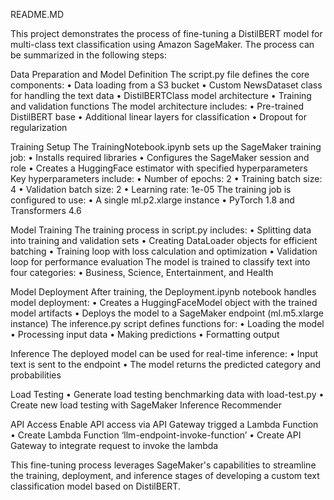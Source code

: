 README.MD

This project demonstrates the process of fine-tuning a DistilBERT model for multi-class text classification using Amazon SageMaker. The process can be summarized in the following steps:

Data Preparation and Model Definition
The script.py file defines the core components:
•	Data loading from a S3 bucket
•	Custom NewsDataset class for handling the text data
•	DistilBERTClass model architecture
•	Training and validation functions
The model architecture includes:
•	Pre-trained DistilBERT base
•	Additional linear layers for classification
•	Dropout for regularization

Training Setup
The TrainingNotebook.ipynb sets up the SageMaker training job:
•	Installs required libraries
•	Configures the SageMaker session and role
•	Creates a HuggingFace estimator with specified hyperparameters
Key hyperparameters include:
•	Number of epochs: 2
•	Training batch size: 4
•	Validation batch size: 2
•	Learning rate: 1e-05
The training job is configured to use:
•	A single ml.p2.xlarge instance
•	PyTorch 1.8 and Transformers 4.6

Model Training
The training process in script.py includes:
•	Splitting data into training and validation sets
•	Creating DataLoader objects for efficient batching
•	Training loop with loss calculation and optimization
•	Validation loop for performance evaluation
The model is trained to classify text into four categories:
•	Business, Science, Entertainment, and Health

Model Deployment
After training, the Deployment.ipynb notebook handles model deployment:
•	Creates a HuggingFaceModel object with the trained model artifacts
•	Deploys the model to a SageMaker endpoint (ml.m5.xlarge instance)
The inference.py script defines functions for:
•	Loading the model
•	Processing input data
•	Making predictions
•	Formatting output

Inference
The deployed model can be used for real-time inference:
•	Input text is sent to the endpoint
•	The model returns the predicted category and probabilities

Load Testing
•	Generate load testing benchmarking data with load-test.py
•	Create new load testing with SageMaker Inference Recommender

API Access
Enable API access via API Gateway trigged a Lambda Function 
•	Create Lambda Function ‘llm-endpoint-invoke-function’
•	Create API Gateway to integrate request to invoke the lambda


This fine-tuning process leverages SageMaker's capabilities to streamline the training, deployment, and inference stages of developing a custom text classification model based on DistilBERT.
